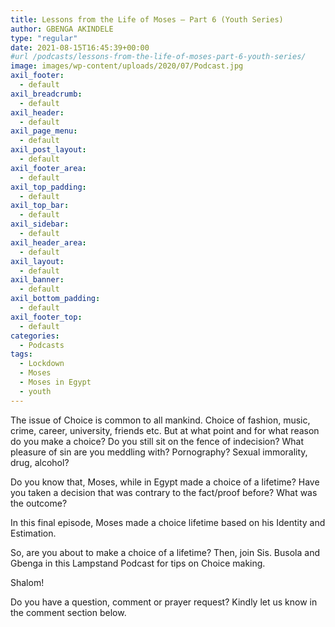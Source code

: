 ```yaml
---
title: Lessons from the Life of Moses – Part 6 (Youth Series)
author: GBENGA AKINDELE
type: "regular"
date: 2021-08-15T16:45:39+00:00
#url /podcasts/lessons-from-the-life-of-moses-part-6-youth-series/
image: images/wp-content/uploads/2020/07/Podcast.jpg
axil_footer:
  - default
axil_breadcrumb:
  - default
axil_header:
  - default
axil_page_menu:
  - default
axil_post_layout:
  - default
axil_footer_area:
  - default
axil_top_padding:
  - default
axil_top_bar:
  - default
axil_sidebar:
  - default
axil_header_area:
  - default
axil_layout:
  - default
axil_banner:
  - default
axil_bottom_padding:
  - default
axil_footer_top:
  - default
categories:
  - Podcasts
tags:
  - Lockdown
  - Moses
  - Moses in Egypt
  - youth
---
```

The issue of Choice is common to all mankind. Choice of fashion, music, crime, career, university, friends etc. But at what point and for what reason do you make a choice? Do you still sit on the fence of indecision? What pleasure of sin are you meddling with? Pornography? Sexual immorality, drug, alcohol?

Do you know that, Moses, while in Egypt made a choice of a lifetime? Have you taken a decision that was contrary to the fact/proof before? What was the outcome?

In this final episode, Moses made a choice lifetime based on his Identity and Estimation.

So, are you about to make a choice of a lifetime? Then, join Sis. Busola and Gbenga in this Lampstand Podcast for tips on Choice making.

Shalom!



Do you have a question, comment or prayer request? Kindly let us know in the comment section below.